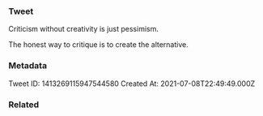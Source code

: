 ### Tweet
Criticism without creativity is just pessimism. 

The honest way to critique is to create the alternative.

### Metadata
Tweet ID: 1413269115947544580
Created At: 2021-07-08T22:49:49.000Z

### Related

